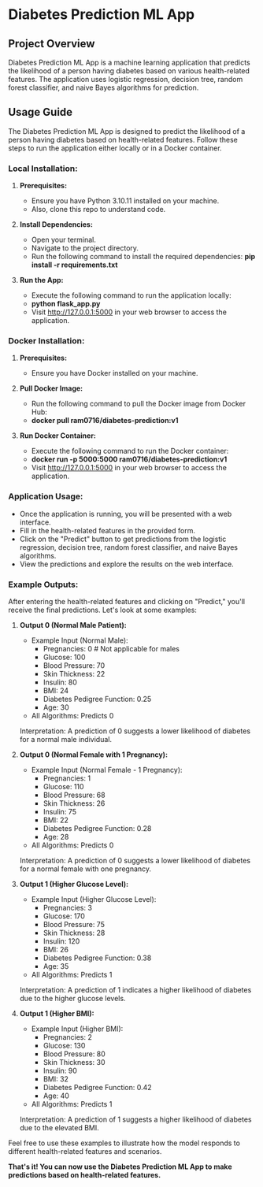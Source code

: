 # Diabetes Prediction ML App

## Project Overview

Diabetes Prediction ML App is a machine learning application that predicts the likelihood of a person having diabetes based on various health-related features. The application uses logistic regression, decision tree, random forest classifier, and naive Bayes algorithms for prediction.

## Usage Guide

The Diabetes Prediction ML App is designed to predict the likelihood of a person having diabetes based on health-related features. Follow these steps to run the application either locally or in a Docker container.

### Local Installation:

1. **Prerequisites:**
    - Ensure you have Python 3.10.11 installed on your machine.
    - Also, clone this repo to understand code.

2. **Install Dependencies:**
    - Open your terminal.
    - Navigate to the project directory.
    - Run the following command to install the required dependencies:
        **pip install -r requirements.txt**

3. **Run the App:**
    - Execute the following command to run the application locally:
    - **python flask_app.py**
    - Visit http://127.0.0.1:5000 in your web browser to access the application.

### Docker Installation:

1. **Prerequisites:**
    - Ensure you have Docker installed on your machine.

2. **Pull Docker Image:**
    - Run the following command to pull the Docker image from Docker Hub:
    - **docker pull ram0716/diabetes-prediction:v1**


3. **Run Docker Container:**
    - Execute the following command to run the Docker container:
    - **docker run -p 5000:5000 ram0716/diabetes-prediction:v1**
    - Visit http://127.0.0.1:5000 in your web browser to access the application.

### Application Usage:

- Once the application is running, you will be presented with a web interface.
- Fill in the health-related features in the provided form.
- Click on the "Predict" button to get predictions from the logistic regression, decision tree, random forest classifier, and naive Bayes algorithms.
- View the predictions and explore the results on the web interface.

### Example Outputs:

After entering the health-related features and clicking on "Predict," you'll receive the final predictions. Let's look at some examples:

1. **Output 0 (Normal Male Patient):**
   - Example Input (Normal Male):
     - Pregnancies: 0  # Not applicable for males
     - Glucose: 100
     - Blood Pressure: 70
     - Skin Thickness: 22
     - Insulin: 80
     - BMI: 24
     - Diabetes Pedigree Function: 0.25
     - Age: 30
   - All Algorithms: Predicts 0

   Interpretation: A prediction of 0 suggests a lower likelihood of diabetes for a normal male individual.

2. **Output 0 (Normal Female with 1 Pregnancy):**
   - Example Input (Normal Female - 1 Pregnancy):
     - Pregnancies: 1
     - Glucose: 110
     - Blood Pressure: 68
     - Skin Thickness: 26
     - Insulin: 75
     - BMI: 22
     - Diabetes Pedigree Function: 0.28
     - Age: 28
   - All Algorithms: Predicts 0

   Interpretation: A prediction of 0 suggests a lower likelihood of diabetes for a normal female with one pregnancy.

3. **Output 1 (Higher Glucose Level):**
   - Example Input (Higher Glucose Level):
     - Pregnancies: 3
     - Glucose: 170
     - Blood Pressure: 75
     - Skin Thickness: 28
     - Insulin: 120
     - BMI: 26
     - Diabetes Pedigree Function: 0.38
     - Age: 35
   - All Algorithms: Predicts 1

   Interpretation: A prediction of 1 indicates a higher likelihood of diabetes due to the higher glucose levels.

4. **Output 1 (Higher BMI):**
   - Example Input (Higher BMI):
     - Pregnancies: 2
     - Glucose: 130
     - Blood Pressure: 80
     - Skin Thickness: 30
     - Insulin: 90
     - BMI: 32
     - Diabetes Pedigree Function: 0.42
     - Age: 40
   - All Algorithms: Predicts 1

   Interpretation: A prediction of 1 suggests a higher likelihood of diabetes due to the elevated BMI.

Feel free to use these examples to illustrate how the model responds to different health-related features and scenarios.

**That's it! You can now use the Diabetes Prediction ML App to make predictions based on health-related features.**
